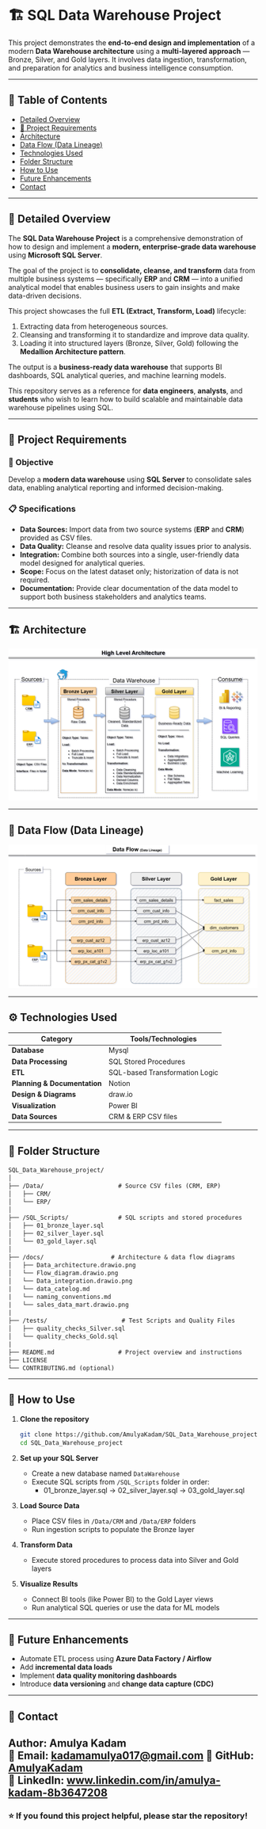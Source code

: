 # 🏗️ SQL Data Warehouse Project

This project demonstrates the **end-to-end design and implementation** of a modern **Data Warehouse architecture** using a **multi-layered approach** — Bronze, Silver, and Gold layers. It involves data ingestion, transformation, and preparation for analytics and business intelligence consumption.

---

## 📘 Table of Contents

- [Detailed Overview](#detailed-overview)
- [🚀 Project Requirements](#-project-requirements)
- [Architecture](#architecture)
- [Data Flow (Data Lineage)](#data-flow-data-lineage)
- [Technologies Used](#technologies-used)
- [Folder Structure](#folder-structure)
- [How to Use](#how-to-use)
- [Future Enhancements](#future-enhancements)
- [Contact](#contact)

---

## 🧩 Detailed Overview

The **SQL Data Warehouse Project** is a comprehensive demonstration of how to design and implement a **modern, enterprise-grade data warehouse** using **Microsoft SQL Server**.  

The goal of the project is to **consolidate, cleanse, and transform** data from multiple business systems — specifically **ERP** and **CRM** — into a unified analytical model that enables business users to gain insights and make data-driven decisions.

This project showcases the full **ETL (Extract, Transform, Load)** lifecycle:  
1. Extracting data from heterogeneous sources.  
2. Cleansing and transforming it to standardize and improve data quality.  
3. Loading it into structured layers (Bronze, Silver, Gold) following the **Medallion Architecture pattern**.  

The output is a **business-ready data warehouse** that supports BI dashboards, SQL analytical queries, and machine learning models.  

This repository serves as a reference for **data engineers**, **analysts**, and **students** who wish to learn how to build scalable and maintainable data warehouse pipelines using SQL.

---

## 🚀 Project Requirements

### 🧠 Objective
Develop a **modern data warehouse** using **SQL Server** to consolidate sales data, enabling analytical reporting and informed decision-making.

### 📋 Specifications

- **Data Sources:** Import data from two source systems (**ERP** and **CRM**) provided as CSV files.  
- **Data Quality:** Cleanse and resolve data quality issues prior to analysis.  
- **Integration:** Combine both sources into a single, user-friendly data model designed for analytical queries.  
- **Scope:** Focus on the latest dataset only; historization of data is not required.  
- **Documentation:** Provide clear documentation of the data model to support both business stakeholders and analytics teams.  

---

## 🏗️ Architecture

![High Level Architecture](./Images/Data_architecture.drawio.png)

---

## 🔄 Data Flow (Data Lineage)

![Data Flow Diagram](./Images/Flow_diagram.drawio.png)

---

## ⚙️ Technologies Used

| Category | Tools/Technologies |
|-----------|--------------------|
| **Database** | Mysql |
| **Data Processing** | SQL Stored Procedures |
| **ETL** | SQL-based Transformation Logic |
| **Planning & Documentation** | Notion |
| **Design & Diagrams** | draw.io |
| **Visualization** | Power BI |
| **Data Sources** | CRM & ERP CSV files |

---

## 📁 Folder Structure

```
SQL_Data_Warehouse_project/
│
├── /Data/                     # Source CSV files (CRM, ERP)
│   ├── CRM/
│   └── ERP/
│
├── /SQL_Scripts/              # SQL scripts and stored procedures
│   ├── 01_bronze_layer.sql
│   ├── 02_silver_layer.sql
│   └── 03_gold_layer.sql
│
├── /docs/                   # Architecture & data flow diagrams
│   ├── Data_architecture.drawio.png
│   └── Flow_diagram.drawio.png
│   └── Data_integration.drawio.png
|   └── data_catelog.md
|   └── naming_conventions.md
|   └── sales_data_mart.drawio.png
|
├── /tests/                     # Test Scripts and Quality Files
│   ├── quality_checks_Silver.sql
│   └── quality_checks_Gold.sql
|
├── README.md                  # Project overview and instructions
├── LICENSE
└── CONTRIBUTING.md (optional)
```

---

## 🚀 How to Use

1. **Clone the repository**
   ```bash
   git clone https://github.com/AmulyaKadam/SQL_Data_Warehouse_project.git
   cd SQL_Data_Warehouse_project
   ```

2. **Set up your SQL Server**
   - Create a new database named `DataWarehouse`
   - Execute SQL scripts from `/SQL_Scripts` folder in order:
     - 01_bronze_layer.sql → 02_silver_layer.sql → 03_gold_layer.sql

3. **Load Source Data**
   - Place CSV files in `/Data/CRM` and `/Data/ERP` folders  
   - Run ingestion scripts to populate the Bronze layer

4. **Transform Data**
   - Execute stored procedures to process data into Silver and Gold layers

5. **Visualize Results**
   - Connect BI tools (like Power BI) to the Gold Layer views
   - Run analytical SQL queries or use the data for ML models

---

## 🔮 Future Enhancements

- Automate ETL process using **Azure Data Factory / Airflow**
- Add **incremental data loads**
- Implement **data quality monitoring dashboards**
- Introduce **data versioning** and **change data capture (CDC)**

---

## 👤 Contact

**Author:** Amulya Kadam  
📧 **Email:** kadamamulya017@gmail.com
💼 **GitHub:** [AmulyaKadam](https://github.com/AmulyaKadam)  
🔗 **LinkedIn:** www.linkedin.com/in/amulya-kadam-8b3647208
---

### ⭐ If you found this project helpful, please star the repository!
